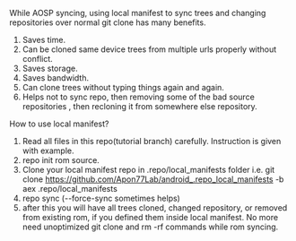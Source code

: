 While AOSP syncing, using local manifest to sync trees and changing repositories over normal git clone has many benefits.
1. Saves time.
2. Can be cloned same device trees from multiple urls properly without conflict.
3. Saves storage.
4. Saves bandwidth.
5. Can clone trees without typing things again and again.
6. Helps not to sync repo, then removing some of the bad source repositories , then recloning it from somewhere else repository.

How to use local manifest?
1. Read all files in this repo(tutorial branch) carefully. Instruction is given with example.
2. repo init rom source.
3. Clone your local manifest repo in .repo/local_manifests folder i.e. git clone https://github.com/Apon77Lab/android_.repo_local_manifests -b aex .repo/local_manifests
4. repo sync (--force-sync sometimes helps)
5. after this you will have all trees cloned, changed repository, or removed from existing rom, if you defined them inside local manifest. No more need unoptimized git clone and rm -rf commands while rom syncing.
